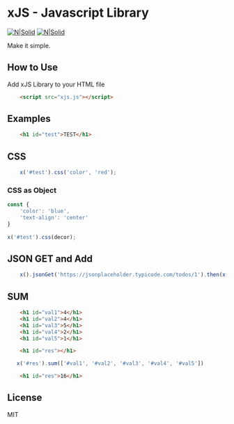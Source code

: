 # xJS - Javascript Library

[![N|Solid](https://github.com/x0uter/xJS/raw/master/assets/xjs.png)](https://github.com/x0uter/xJS)
[![N|Solid](https://github.com/x0uter/xJS/raw/master/assets/xjs.gif)](https://github.com/x0uter/xJS)

Make it simple.

## How to Use
Add xJS Library to your HTML file
```html
    <script src="xjs.js"></script>
```

## Examples

```html
    <h1 id="test">TEST</h1>
```

## CSS
```js
    x('#test').css('color', 'red');
```

### CSS as Object
```js
const {
    'color': 'blue',
    'text-align': 'center'
}
					    
x('#test').css(decor);
```

## JSON GET and Add
```js
    x().jsonGet('https://jsonplaceholder.typicode.com/todos/1').then(x('#test').add)
```

## SUM
```html
    <h1 id="val1">4</h1>
    <h1 id="val2">4</h1>
    <h1 id="val3">5</h1>
    <h1 id="val4">2</h1>
    <h1 id="val5">1</h1>

    <h1 id="res"></h1>
```
```js
   x('#res').sum(['#val1', '#val2', '#val3', '#val4', '#val5'])
```

```html
    <h1 id="res">16</h1>
```

License
----

MIT